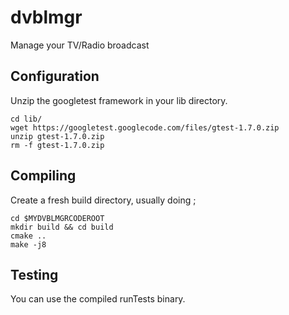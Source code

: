 dvblmgr
=======

Manage your TV/Radio broadcast

Configuration
-------------

Unzip the googletest framework in your lib directory.

```
cd lib/
wget https://googletest.googlecode.com/files/gtest-1.7.0.zip
unzip gtest-1.7.0.zip
rm -f gtest-1.7.0.zip
```


Compiling
---------

Create a fresh build directory, usually doing ;

```
cd $MYDVBLMGRCODEROOT
mkdir build && cd build
cmake ..
make -j8
```


Testing
-------

You can use the compiled runTests binary.
